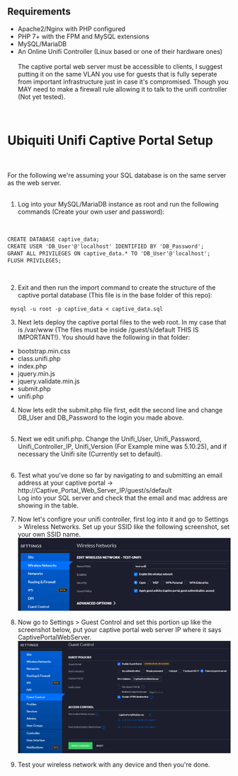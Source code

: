 ## Requirements
- Apache2/Nginx with PHP configured<br>
- PHP 7+ with the FPM and MySQL extensions<br>
- MySQL/MariaDB<br>
- An Online Unifi Controller (Linux based or one of their hardware ones)<br><br>
The captive portal web server must be accessible to clients, I suggest putting it on the same VLAN you use for guests that is fully seperate from important infrastructure just in case it's compromised. Though you MAY need to make a firewall rule allowing it to talk to the unifi controller (Not yet tested).<br>
<br><br>

# Ubiquiti Unifi Captive Portal Setup
<br><br>
For the following we're assuming your SQL database is on the same server as the web server.
<br><br>
1) Log into your MySQL/MariaDB instance as root and run the following commands (Create your own user and password):
<br>

```
CREATE DATABASE captive_data;
CREATE USER 'DB_User'@'localhost' IDENTIFIED BY 'DB_Password';
GRANT ALL PRIVILEGES ON captive_data.* TO 'DB_User'@'localhost';
FLUSH PRIVILEGES;
```

<br>

2) Exit and then run the import command to create the structure of the captive portal database (This file is in the base folder of this repo):<br>

```
 mysql -u root -p captive_data < captive_data.sql
```

3) Next lets deploy the captive portal files to the web root. In my case that is /var/www (The files must be inside /guest/s/default THIS IS IMPORTANT!). You should have the following in that folder:<br>

- bootstrap.min.css<br>
- class.unifi.php<br>
- index.php<br>
- jquery.min.js<br>
- jquery.validate.min.js<br>
- submit.php<br>
- unifi.php<br>

4) Now lets edit the submit.php file first, edit the second line and change DB_User and DB_Password to the login you made above.
<br><br>
5) Next we edit unifi.php. Change the Unifi_User, Unifi_Password, Unifi_Controller_IP, Unifi_Version (For Example mine was 5.10.25), and if necessary the Unifi site (Currently set to default).
<br><br>
6) Test what you've done so far by navigating to and submitting an email address at your captive portal -> http://Captive_Portal_Web_Server_IP/guest/s/default<br>
Log into your SQL server and check that the email and mac address are showing in the table.<br>

7) Now let's configre your unifi controller, first log into it and go to Settings > Wireless Networks. Set up your SSID like the following screenshot, set your own SSID name.<br>
![alt text](https://github.com/ITGoon/Captive-Portal-Email/blob/master/ubiquiti/setup_images/wireless_network.PNG)
8) Now go to Settings > Guest Control and set this portion up like the screenshot below, put your captive portal web server IP where it says CaptivePortalWebServer.<br>
![alt text](https://github.com/ITGoon/Captive-Portal-Email/blob/master/ubiquiti/setup_images/guest_control.PNG)
9) Test your wireless network with any device and then you're done.
